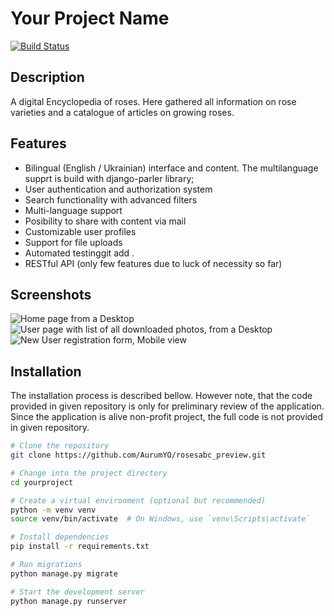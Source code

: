 # Your Project Name

[![Build Status](https://travis-ci.org/AurumYO/yourproject.svg?branch=main)](https://travis-ci.org/AurumYO/rosesabc_preview.git)

## Description

A digital Encyclopedia of roses. Here gathered all information on rose varieties and a catalogue of articles on growing roses.

## Features

- Bilingual (English / Ukrainian) interface and content. The multilanguage supprt is build with django-parler library; 
- User authentication and authorization system
- Search functionality with advanced filters
- Multi-language support
- Posibility to share with content via mail
- Customizable user profiles
- Support for file uploads
- Automated testinggit add .
- RESTful API (only few features due to luck of necessity so far)

## Screenshots

![Home page from a Desktop](screenshots/prototype_site_1.jpg)
![User page with list of all downloaded photos, from a Desktop](screenshots/prototype_site_2.jpg)
![New User registration form, Mobile view](screenshots/prototype_site_3.jpg)

## Installation

The installation process is described bellow. However note, that the code provided in given repository is only for preliminary review of the application. 
Since the application is alive non-profit project, the full code is not provided in given repository.

```bash
# Clone the repository
git clone https://github.com/AurumYO/rosesabc_preview.git

# Change into the project directory
cd yourproject

# Create a virtual environment (optional but recommended)
python -m venv venv
source venv/bin/activate  # On Windows, use `venv\Scripts\activate`

# Install dependencies
pip install -r requirements.txt

# Run migrations
python manage.py migrate

# Start the development server
python manage.py runserver